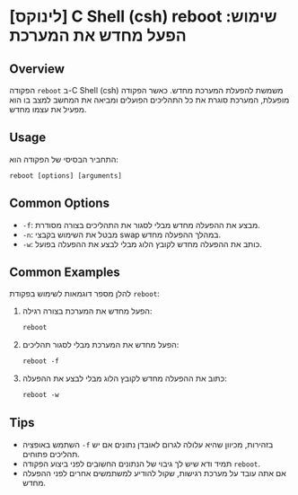 # [לינוקס] C Shell (csh) reboot שימוש: הפעל מחדש את המערכת

## Overview
הפקודה `reboot` ב-C Shell (csh) משמשת להפעלת המערכת מחדש. כאשר הפקודה מופעלת, המערכת סוגרת את כל התהליכים הפועלים ומביאה את המחשב למצב בו הוא מפעיל את עצמו מחדש.

## Usage
התחביר הבסיסי של הפקודה הוא:

```
reboot [options] [arguments]
```

## Common Options
- `-f`: מבצע את ההפעלה מחדש מבלי לסגור את התהליכים בצורה מסודרת.
- `-n`: מבטל את השימוש בקבצי swap במהלך ההפעלה מחדש.
- `-w`: כותב את ההפעלה מחדש לקובץ הלוג מבלי לבצע את ההפעלה בפועל.

## Common Examples
להלן מספר דוגמאות לשימוש בפקודת `reboot`:

1. הפעל מחדש את המערכת בצורה רגילה:
   ```csh
   reboot
   ```

2. הפעל מחדש את המערכת מבלי לסגור תהליכים:
   ```csh
   reboot -f
   ```

3. כתוב את ההפעלה מחדש לקובץ הלוג מבלי לבצע את ההפעלה:
   ```csh
   reboot -w
   ```

## Tips
- השתמש באופציה `-f` בזהירות, מכיוון שהיא עלולה לגרום לאובדן נתונים אם יש תהליכים פתוחים.
- תמיד ודא שיש לך גיבוי של הנתונים החשובים לפני ביצוע הפקודה `reboot`.
- אם אתה עובד על מערכת רגישות, שקול להודיע למשתמשים אחרים לפני ההפעלה מחדש.